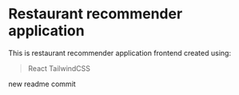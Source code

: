 # Restaurant recommender application

This is restaurant recommender application frontend created using:
>React
>TailwindCSS

new readme commit
